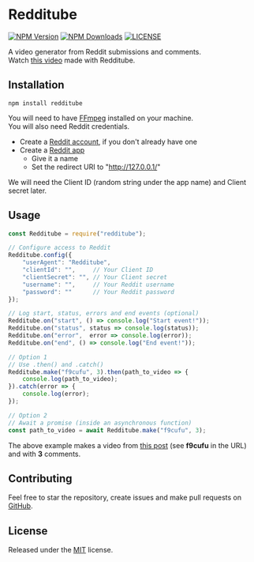 # Redditube

[![NPM Version](http://img.shields.io/npm/v/redditube.svg?style=flat)](https://www.npmjs.org/package/redditube)
[![NPM Downloads](https://img.shields.io/npm/dm/redditube.svg?style=flat)](https://npmcharts.com/compare/redditube?minimal=true)
[![LICENSE](https://img.shields.io/badge/license-MIT-de4328.svg)](https://nodejs.org/)

A video generator from Reddit submissions and comments.<br/>
Watch [this video](https://www.youtube.com/watch?v=CDSohzteAaw) made with Redditube.

## Installation
`npm install redditube`

You will need to have [FFmpeg](https://ffmpeg.org/download.html) installed on your machine.<br/>
You will also need Reddit credentials.
- Create a [Reddit account](https://www.reddit.com/register/), if you don't already have one
- Create a [Reddit app](https://ssl.reddit.com/prefs/apps/)
    - Give it a name
    - Set the redirect URI to "http://127.0.0.1/"

We will need the Client ID (random string under the app name) and Client secret later.

## Usage
```js
const Redditube = require("redditube");

// Configure access to Reddit
Redditube.config({
    "userAgent": "Redditube",
    "clientId": "",     // Your Client ID
    "clientSecret": "", // Your Client secret
    "username": "",     // Your Reddit username
    "password": ""      // Your Reddit password
});

// Log start, status, errors and end events (optional)
Redditube.on("start", () => console.log("Start event!"));
Redditube.on("status", status => console.log(status));
Redditube.on("error",  error => console.log(error));
Redditube.on("end", () => console.log("End event!"));

// Option 1
// Use .then() and .catch()
Redditube.make("f9cufu", 3).then(path_to_video => {
    console.log(path_to_video);
}).catch(error => {
    console.log(error);
});

// Option 2
// Await a promise (inside an asynchronous function)
const path_to_video = await Redditube.make("f9cufu", 3);
```

The above example makes a video from [this post](https://www.reddit.com/r/AskReddit/comments/f9cufu/what_are_some_ridiculous_history_facts/) (see **f9cufu** in the URL) and with **3** comments.

## Contributing
Feel free to star the repository, create issues and make pull requests on [GitHub](https://github.com/charlypoirier/redditube).

## License
Released under the [MIT](https://github.com/charlypoirier/redditube/blob/master/LICENSE) license.
